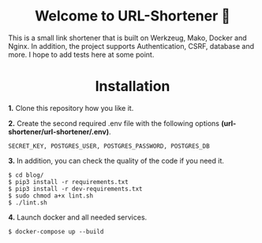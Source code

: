 <h1 align="center">Welcome to URL-Shortener 🌿</h1>

This is a small link shortener that is built on Werkzeug, Mako, Docker and Nginx. In addition, the project supports Authentication, CSRF, database and more. I hope to add tests here at some point.

<h1 align="center">Installation</h1>

**1.** Clone this repository how you like it.

**2.** Create the second required .env file with the following options **(url-shortener/url-shortener/.env)**.
```
SECRET_KEY, POSTGRES_USER, POSTGRES_PASSWORD, POSTGRES_DB
```

**3.** In addition, you can check the quality of the code if you need it.
```
$ cd blog/
$ pip3 install -r requirements.txt
$ pip3 install -r dev-requirements.txt
$ sudo chmod a+x lint.sh
$ ./lint.sh
```

**4.** Launch docker and all needed services.
```
$ docker-compose up --build
```
